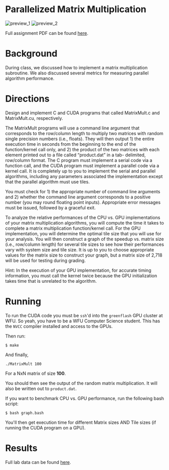 # Parallelized Matrix Multiplication

![preview_1](http://i.imgur.com/k30gCYE.png)
![preview_2](http://i.imgur.com/MuNjcF2.png)

Full assignment PDF can be found [here](https://www.dropbox.com/s/xbuqdqo3w49hybd/CSC%2B391%2BProject%2B2.pdf?dl=0).

Background
=======

During class, we discussed how to implement a matrix multiplication subroutine. We also discussed several metrics for measuring parallel algorithm performance.


Directions
=======

Design and implement C and CUDA programs that called MatrixMult.c and MatrixMult.cu, respectively.

The MatrixMult programs will use a command line argument that corresponds to the row/column length to multiply two matrices with random single precision numbers (i.e., floats). They will then output 1) the entire execution time in seconds from the beginning to the end of the function/kernel call only, and 2) the product of the two matrices with each element printed out to a file called “product.dat” in a tab- delimited, row/column format. The C program must implement a serial code via a function call, and the CUDA program must implement a parallel code via a kernel call. It is completely up to you to implement the serial and parallel algorithms, including any parameters associated the implementation except that the parallel algorithm must use tiles.

You must check for 1) the appropriate number of command line arguments and 2) whether the command line argument corresponds to a positive number (you may round floating point inputs). Appropriate error messages must be issued, followed by a graceful exit.

To analyze the relative performances of the CPU vs. GPU implementations of your matrix multiplication algorithms, you will compute the time it takes to complete a matrix multiplication function/kernel call. For the GPU implementation, you will determine the optimal tile size that you will use for your analysis. You will then construct a graph of the speedup vs. matrix size (i.e., row/column length) for several tile sizes to see how their performances vary with system size and tile size. It is up to you to choose appropriate values for the matrix size to construct your graph, but a matrix size of 2,718 will be used for testing during grading.

Hint: In the execution of your GPU implementation, for accurate timing information, you must call the kernel twice because the GPU initialization takes time that is unrelated to the algorithm.

Running
=======

To run the CUDA code you must be `ssh`'d into the `greenflash` GPU cluster at WFU. So yeah, you have to be a WFU Computer Science student. This has the `NVCC` compiler installed and access to the GPUs.

Then run:

`$ make`

And finally, 

`./MatrixMult 100`

For a NxN matrix of size **100**.

You should then see the output of the random matrix multiplication. It will also be written out to `product.dat`.

If you want to benchmark CPU vs. GPU performance, run the following bash script:

`$ bash graph.bash`

You'll then get execution time for different Matrix sizes AND Tile sizes (if running the CUDA program on a GPU).

Results
=======

Full lab data can be found [here](https://www.dropbox.com/s/s9t5anjtr61d1jo/results.xlsx?dl=0).